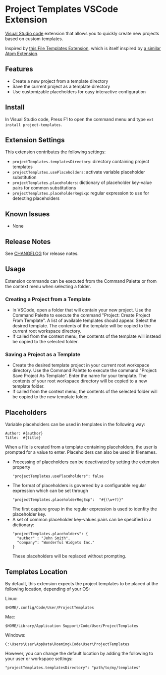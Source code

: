 
# Project Templates VSCode Extension

[Visual Studio code](https://code.visualstudio.com) extension that allows you to quickly create new projects based on custom templates. 

Inspired by [this File Templates Extension](https://github.com/brpaz/vscode-file-templates-ext), which is itself inspired by [a similar Atom Extension](https://atom.io/packages/file-templates).

## Features

* Create a new project from a template directory
* Save the current project as a template directory
* Use customizable placeholders for easy interactive configuration

<!-- ## Screenshots

![preview](images/preview01.jpg) -->

## Install

In Visual Studio code, Press F1 to open the command menu and type ```ext install project-templates```.

## Extension Settings

This extension contributes the following settings:

* `projectTemplates.templatesDirectory`: directory containing project templates
* `projectTemplates.usePlaceholders`: activate variable placeholder substitution
* `projectTemplates.placeholders`: dictionary of placeholder key-value pairs for common substitutions
* `projectTemplates.placeholderRegExp`: regular expression to use for detecting placeholders

## Known Issues

* None

## Release Notes

See [CHANGELOG](./CHANGELOG.md) for release notes.


## Usage

Extension commands can be executed from the Command Palette or from the context menu when selecting a folder.

### Creating a Project from a Template

* In VSCode, open a folder that will contain your new project.  Use the Command Palette to execute the command "Project: Create Project From Template".  A list of available templates should appear. Select the desired template.  The contents of the template will be copied to the current root workspace directory.
* If called from the context menu, the contents of the template will instead be copied to the selected folder.

### Saving a Project as a Template

* Create the desired template project in your current root workspace directory.  Use the Command Palette to execute the command "Project: Save Project As Template".  Enter the name for your template.  The contents of your root workspace directory will be copied to a new template folder.
* If called from the context menu, the contents of the selected folder will be copied to the new template folder.

## Placeholders

Variable placeholders can be used in templates in the following way:

```
Author: #{author}
Title:  #{title}
```

When a file is created from a template containing placeholders, the user is prompted for a value to enter.  Placeholders can also be used in filenames.

* Processing of placeholders can be deactivated by setting the extension property 		  
  ```
  "projectTemplates.usePlaceholders": false
  ```
* The format of placeholders is governed by a configurable regular expression which can be set through
  ```
  "projectTemplates.placeholderRegExp":  "#{(\w+?)}"
  ```
  The first capture group in the regular expression is used to idenfity the placeholder key.
* A set of common placeholder key-values pairs can be specified in a dictionary:
  ```
  "projectTemplates.placeholders": {
	"author" : "John Smith",
	"company": "Wonderful Widgets Inc."
  }
  ```
  These placeholders will be replaced without prompting.

## Templates Location

By default, this extension expects the project templates to be placed at the following location, depending of your OS:

Linux:

```
$HOME/.config/Code/User/ProjectTemplates
```

Mac:

```
$HOME/Library/Application Support/Code/User/ProjectTemplates
```

Windows:

```
C:\Users\User\AppData\Roaming\Code\User\ProjectTemplates
```

However, you can change the default location by adding the following to your user or workspace settings:

```
"projectTemplates.templatesDirectory": "path/to/my/templates"
```






